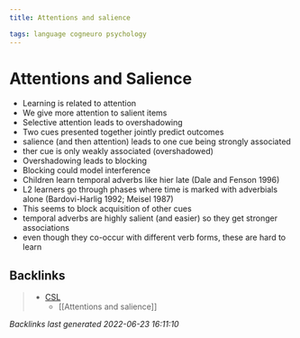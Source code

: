 ```yaml
---
title: Attentions and salience

tags: language cogneuro psychology 
---
```


# Attentions and Salience
- Learning is related to attention
- We give more attention to salient items
- Selective attention leads to overshadowing
- Two cues presented together jointly predict outcomes
- salience (and then attention) leads to one cue being strongly associated
- ther cue is only weakly associated (overshadowed)
- Overshadowing leads to blocking
- Blocking could model interference
- Children learn temporal adverbs like hier late (Dale and Fenson 1996)
- L2 learners go through phases where time is marked with adverbials alone (Bardovi-Harlig 1992; Meisel 1987)
- This seems to block acquisition of other cues
- temporal adverbs are highly salient (and easier) so they get stronger associations
- even though they co-occur with different verb forms, these are hard to learn




## Backlinks

> - [CSL](journals/2022-06-23.md)
>   - [[Attentions and salience]]

_Backlinks last generated 2022-06-23 16:11:10_

